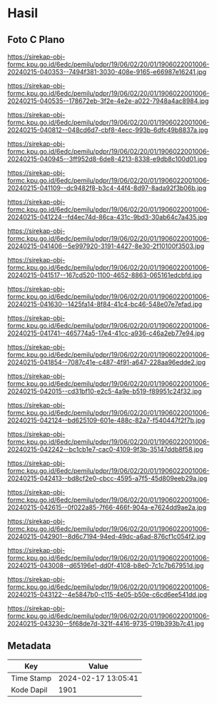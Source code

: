 # Hasil

## Foto C Plano

https://sirekap-obj-formc.kpu.go.id/6edc/pemilu/pdpr/19/06/02/20/01/1906022001006-20240215-040353--7494f381-3030-408e-9165-e66987e16241.jpg

https://sirekap-obj-formc.kpu.go.id/6edc/pemilu/pdpr/19/06/02/20/01/1906022001006-20240215-040535--178672eb-3f2e-4e2e-a022-7948a4ac8984.jpg

https://sirekap-obj-formc.kpu.go.id/6edc/pemilu/pdpr/19/06/02/20/01/1906022001006-20240215-040812--048cd6d7-cbf8-4ecc-993b-6dfc49b8837a.jpg

https://sirekap-obj-formc.kpu.go.id/6edc/pemilu/pdpr/19/06/02/20/01/1906022001006-20240215-040945--3ff952d8-6de8-4213-8338-e9db8c100d01.jpg

https://sirekap-obj-formc.kpu.go.id/6edc/pemilu/pdpr/19/06/02/20/01/1906022001006-20240215-041109--dc9482f8-b3c4-44f4-8d97-8ada92f3b06b.jpg

https://sirekap-obj-formc.kpu.go.id/6edc/pemilu/pdpr/19/06/02/20/01/1906022001006-20240215-041224--fd4ec74d-86ca-431c-9bd3-30ab64c7a435.jpg

https://sirekap-obj-formc.kpu.go.id/6edc/pemilu/pdpr/19/06/02/20/01/1906022001006-20240215-041406--5e997920-3191-4427-8e30-2f10100f3503.jpg

https://sirekap-obj-formc.kpu.go.id/6edc/pemilu/pdpr/19/06/02/20/01/1906022001006-20240215-041517--167cd520-1100-4652-8863-065161edcbfd.jpg

https://sirekap-obj-formc.kpu.go.id/6edc/pemilu/pdpr/19/06/02/20/01/1906022001006-20240215-041630--1425fa14-8f84-41c4-bc46-548e07e7efad.jpg

https://sirekap-obj-formc.kpu.go.id/6edc/pemilu/pdpr/19/06/02/20/01/1906022001006-20240215-041741--465774a5-17e4-41cc-a936-c46a2eb77e94.jpg

https://sirekap-obj-formc.kpu.go.id/6edc/pemilu/pdpr/19/06/02/20/01/1906022001006-20240215-041854--7087c41e-c487-4f91-a647-228aa96edde2.jpg

https://sirekap-obj-formc.kpu.go.id/6edc/pemilu/pdpr/19/06/02/20/01/1906022001006-20240215-042015--cd31bf10-e2c5-4a9e-b519-f89951c24f32.jpg

https://sirekap-obj-formc.kpu.go.id/6edc/pemilu/pdpr/19/06/02/20/01/1906022001006-20240215-042124--bd625109-601e-488c-82a7-f540447f2f7b.jpg

https://sirekap-obj-formc.kpu.go.id/6edc/pemilu/pdpr/19/06/02/20/01/1906022001006-20240215-042242--bc1cb1e7-cac0-4109-9f3b-35147ddb8f58.jpg

https://sirekap-obj-formc.kpu.go.id/6edc/pemilu/pdpr/19/06/02/20/01/1906022001006-20240215-042413--bd8cf2e0-cbcc-4595-a7f5-45d809eeb29a.jpg

https://sirekap-obj-formc.kpu.go.id/6edc/pemilu/pdpr/19/06/02/20/01/1906022001006-20240215-042615--0f022a85-7f66-466f-904a-e7624dd9ae2a.jpg

https://sirekap-obj-formc.kpu.go.id/6edc/pemilu/pdpr/19/06/02/20/01/1906022001006-20240215-042901--8d6c7194-94ed-49dc-a6ad-876cf1c054f2.jpg

https://sirekap-obj-formc.kpu.go.id/6edc/pemilu/pdpr/19/06/02/20/01/1906022001006-20240215-043008--d65196e1-dd0f-4108-b8e0-7c1c7b67951d.jpg

https://sirekap-obj-formc.kpu.go.id/6edc/pemilu/pdpr/19/06/02/20/01/1906022001006-20240215-043122--4e5847b0-c115-4e05-b50e-c6cd6ee541dd.jpg

https://sirekap-obj-formc.kpu.go.id/6edc/pemilu/pdpr/19/06/02/20/01/1906022001006-20240215-043230--5f68de7d-321f-4416-9735-019b393b7c41.jpg


## Metadata

| Key        | Value               |
| ---------- | ------------------- |
| Time Stamp | 2024-02-17 13:05:41 |
| Kode Dapil | 1901                |



